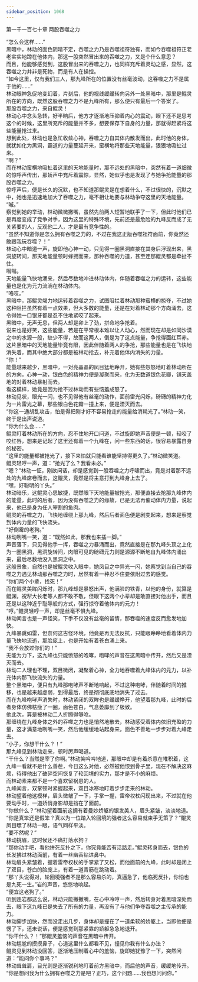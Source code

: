 ```yaml
---
sidebar_position: 1068
---
```

 第一千一百七十章 两股吞噬之力


“怎么会这样……”  
黑暗中，林动的面色阴晴不定，吞噬之力乃是吞噬祖符独有，而如今吞噬祖符正老老实实地蹲在他体内，那这一股突然冒出来的吞噬之力，又是个什么意思？  
而且，他能够感觉到，这股冒出来的吞噬之力，也同样充斥着灵动之感，显然，这吞噬之力并非是死物，而是有人在操控。  
“如今这里，仅有我们三人，那九峰所在的位置没有丝毫波动，这吞噬之力不是属于他的……”  
林动眼神急促地变幻着，片刻后，他的视线缓缓转向另外一处黑暗中，那里是鲲灵所在的方向，既然这股吞噬之力不是九峰所有，那么便只有最后一个答案了。  
那股吞噬之力，来自鲲灵！  
林动心中念头急转，好半晌后，他方才逐渐地压抑着内心的震动，眼下还不是思考这个的时候，这里所充斥的能量并不多，想要保存下自身的力量，那就得赶紧将这些能量抢过来。  
想到此处，林动也是急忙收敛心神，吞噬之力自其体内散发而出，此时他的身体，就犹如化为黑洞，霸道的力量蔓延开来，蛮横地将那些天地能量，狠狠地吸扯过来。  
“啊？”  
而在林动蛮横地吸扯着这里的天地能量时，那不远处的黑暗中，突然有着一道细微的惊呼声传出，那娇声中充斥着震惊，显然，她似乎也是发现了与她争抢能量的那股吞噬之力。  
惊呼声后，便是长久的沉默，也不知道那鲲灵是在想着什么，不过很快的，沉默之中，她也是迅速地加大了吞噬之力，毫不相让地要与林动争夺这里的天地能量。  
“嘁。”  
察觉到她的举动，林动微微撇嘴，虽然先前两人短暂地联手了一下，但此时他们已是再度变成了竞争对手，因为这里的特殊环境，先前还是最危险的九峰反而成了无关紧要的人，反观他二人，才是最有竞争性的。  
“虽然不知道你是怎么拥有吞噬之力的，不过在我这正版吞噬祖符面前，你竟然还敢跟我玩吞噬？！”  
林动心中暗道一声，旋即他心神一动，只见得一圈黑洞直接在其身后浮现出来，黑洞旋转间，那天地能量顿时蜂拥而来，那种吞噬的力道，甚至连那鲲灵都是牵扯不住。  
嗡嗡。  
天地能量飞快地涌来，然后尽数地冲进林动体内，伴随着吞噬之力的运转，这些能量也是化为元力流淌在林动体内。  
“咯吱。”  
黑暗中，那鲲灵竭力地运转着吞噬之力，试图阻拦着林动那种蛮横的掠夺，不过她这种阻拦虽然有着一点效果，但大多数的能量，还是在对着林动那个方向涌去，这令得她一口银牙都是忍不住地紧咬了起来。  
黑暗中，无声无息，但两人却是卯上了劲，拼命地争抢着。  
说来也是好笑，这些能量，若是在平常根本难以让人动心，然而现在却是如同沙漠之中的水源一般，缺少不得，故而这两人，倒是为了这点能量，争抢得面红耳赤。  
这片黑暗中的天地能量毕竟有限，因此伴随着两人的争抢，那些能量也是在飞快地消失着，而其中绝大部分都是被林动抢去，补充着他体内消失的力量。  
“你！”  
能量越来越少，黑暗中，一对亮晶晶的凤目猛地睁开，她有些怨怒地盯着林动所在的方向，心神一动，银白色的精神力便是凝聚而来，化为无数道银色花瓣，铺天盖地的对着林动暴射而去。  
看这模样，她竟是因为抢不过林动而有些恼羞成怒了。  
林动见状，眼光一闪，也不见得他有丝毫的动作，面前雷光闪烁，磅礴的精神力化为一片雷光之幕，那些银白色花瓣一撞上来，便是湮灭而去。  
“你这一通胡乱攻击，怕是得把刚才好不容易抢走的能量给消耗光了。”林动一笑，终于是出声说道。  
“你为什么会……”  
鲲灵盯着林动所在的方向，忍不住地开口问道，不过旋即她声音便是一顿，轻咬了咬红唇，想来是记起了这里还有着一个九峰在，问一些东西的话，很容易暴露自身的秘密。  
“这里的能量都被抢光了，接下来怕就只能看谁能坚持得更久了。”林动微笑道。  
鲲灵轻哼一声，道：“抢光了么？我看未必。”  
“嗯？”林动一怔，刚欲问话，却是感觉到一股吞噬之力呼啸而出，竟是对着那不远处的九峰席卷而去，这鲲灵，竟然是将主意打到九峰身上去了。  
“嘿，好聪明的丫头。”  
林动暗乐，这鲲灵心思敏捷，既然眼下天地能量被抢光，那便直接去抢那九峰体内的能量，此时的后者，因为没有吞噬之力的缘故，已是无法再催动体内力量，说起来，他已是身为任人宰割的鱼肉。  
鲲灵的吞噬之力，飞快地缠绕上那九峰，然后后者面色便是剧变起来，想来是察觉到体内力量的飞快流失。  
“好倒霉的老狗。”  
林动咧嘴一笑，道：“既然如此，那我也来插一脚。”  
声音落下，只见得他手一挥，吞噬之力暴涌而出，竟然直接是在那九峰头顶之上化为一圈黑洞，黑洞旋转间，肉眼可见的磅礴元力则是源源不断地自九峰体内涌出来，最后尽数地没入黑洞之中。  
这般景象，自然也是被鲲灵收入眼中，她凤目之中异光一闪，她察觉到当自己的吞噬之力遇见林动那吞噬之力时，居然有着一种忍不住要依附过去的感觉。  
“你们两个小辈，找死！”  
而在鲲灵美眸闪烁时，那九峰却是暴怒出声，他满脸的铁青，以他的身份，就算是鲲渊，祝犁大长老等人都不敢不敬，但眼下这两个小辈却是敢直接对他出手，而且还是以这种近乎耻辱般的方式，强行掠夺着他体内的元力！  
“哼。”鲲灵轻哼一声，却是丝毫不惧九峰。  
林动闻言也是一声怪笑，下手不仅没有丝毫的留情，那吞噬的速度反而愈发地加快。  
九峰暴跳如雷，但奈何这古怪环境，他竟是再无法反抗，只能眼睁睁地看着体内力量飞快地流逝，那脸庞上，也是开始有着苍白涌上来。  
“我不会放过你们的！”  
无能为力下，这九峰也只能愤怒的咆哮，咆哮的声音在这黑暗中传开，然后又是湮灭而去。  
林动二人理也不理，双目微闭，凝聚着心神，全力地吞噬着九峰体内的元力，以补充体内那飞快流失的力量。  
整个黑暗中，便只有九峰那咆哮声不断地响起，不过这种咆哮，伴随着时间的推移，也是越来越虚弱，到得最后，终是彻彻底底地消失了过去。  
而在九峰咆哮声消失时，林动紧闭的双眸也是缓缓睁开，他望着那九峰，此时的后者身体仿佛枯瘦了一圈，面色苍白，气息萎靡到了极致。  
他此次，算是被林动二人折腾得够呛。  
那缠绕在九峰身体之外的吞噬之力也是悄然地散去，林动感受着体内依旧充盈的力量，这才满意地咧嘴一笑，然后他缓缓地站起身来，面色不善地一步步对着九峰走去。  
“小子，你想干什么？！”  
那九峰见到林动走来，顿时厉声喝道。  
“干什么？当然是宰了你啊。”林动笑吟吟地道，那眼中却是有着杀意在堆积着，这九峰一看就不是什么善茬，今日这么对他，必然被他恨到骨子里，现在不解决这麻烦，待得他出了破碎空间恢复了轮回境的实力，那才是不小的麻烦。  
而林动素来都不是一个喜欢留祸患的人。  
九峰闻言，双掌顿时紧握起来，双目冰寒地盯着步步走来的林动。  
林动望着他这模样，眉头微皱了一下，手掌一握，雷帝权杖闪现出来，不过就在他要动手时，一道娇俏身影却是挡在了面前。  
“你做什么？”林动望着面前这拥有着曼妙娇躯的银发美人，眉头紧皱，淡淡地道。  
“你是真笨还是假笨？真以为一位踏入轮回境的强者这么容易就束手无策了？”鲲灵凤目瞟了林动一眼，语气同样平淡。  
“要不然呢？”  
林动挑眉，这时候还不痛打落水狗？  
“那你动手吧，看他拼死反扑之下，你究竟能否有活路走。”鲲灵转身而去，银色的长发拂过林动面前，有着一丝幽香钻进鼻中。  
林动眉头紧皱着，握着雷帝权杖的手掌紧了又松，而他面前的九峰，此时却是闭上了双目，苍白的脸庞上，有着一道青筋在跳动着。  
“那丫头说得对，轮回境强者不是那么容易杀的，真逼急了，他临死反扑，你怕也是九死一生。”岩的声音，悠悠地响起。  
“便宜这老狗了。”  
听到连岩都这么说，林动只能撇撇嘴，在心中冷哼一声，然后转身对着黑暗深处而去，眼下这九峰已是失去了所有的力量，再没有了与他们争夺吞噬之主传承的能力。  
林动脚步加快，然而没走出几步，身体却是撞在了一道柔软的娇躯上，当即他便是愣了下，还未说话，便是感觉到那紧靠的娇躯急急地退开。  
“你干什么？！”那鲲灵羞恼的声音在黑暗中传开。  
林动尴尬的摸摸鼻子，心道这里什么都看不见，撞见你我有什么办法？  
鲲灵见到林动没回答，逐渐地压制着心中的羞恼，旋即她犹豫了一下，突然问道：“能问你个事吗？”  
林动耸耸肩，目光则是逐渐锐利地盯着前方黑暗中，而后他的声音，缓缓地传开。  
“你是想问我为什么拥有吞噬之力是吧？正巧，这个问题……我也想问问你。”  
  
  
